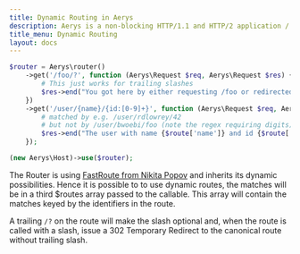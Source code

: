 ```yaml
---
title: Dynamic Routing in Aerys
description: Aerys is a non-blocking HTTP/1.1 and HTTP/2 application / websocket / static file server.
title_menu: Dynamic Routing
layout: docs
---
```


```php
$router = Aerys\router()
    ->get('/foo/?', function (Aerys\Request $req, Aerys\Request $res) {
        # This just works for trailing slashes
        $res->end("You got here by either requesting /foo or redirected here from /foo/ to /foo.");
    })
    ->get('/user/{name}/{id:[0-9]+}', function (Aerys\Request $req, Aerys\Response $res, array $route) {
        # matched by e.g. /user/rdlowrey/42
        # but not by /user/bwoebi/foo (note the regex requiring digits)
        $res->end("The user with name {$route['name']} and id {$route['id']} has been requested!");
    });

(new Aerys\Host)->use($router);
```

The Router is using [FastRoute from Nikita Popov](https://github.com/nikic/FastRoute) and inherits its dynamic possibilities. Hence it is possible to to use dynamic routes, the matches will be in a third $routes array passed to the callable. This array will contain the matches keyed by the identifiers in the route.

A trailing `/?` on the route will make the slash optional and, when the route is called with a slash, issue a 302 Temporary Redirect to the canonical route without trailing slash.
